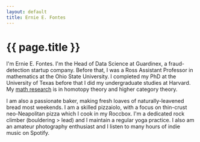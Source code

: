 ```yaml
---
layout: default
title: Ernie E. Fontes
---
```

# {{ page.title }}

  <script type="text/javascript">
  var imageURLs = [
  "../images/ernie_fleet_coffee.jpg"
  , "../images/ernie_montana_creek.jpg"
  , "../images/ernie_proud_mary_coffee_2.jpg"
  , "../images/ernie_proud_mary_coffee.jpg"
  , "../images/ernie_skye.jpg"
  , "../images/ernie_toprope.jpg"
  , "../images/ernie_tulips.jpg"
  , "../images/ernie_waterfall.jpg"
  ];
  function getImageTag() {
    var img = '<img src=\"';
    var randomIndex = Math.floor(Math.random() * imageURLs.length);
    img += imageURLs[randomIndex];
    img += '\" alt=\"Ernie in an impromptu picture.\" width=45% align="right"/>';
    return img;
  }
  </script>

  <p align="right">
  <script type="text/javascript">
    document.write(getImageTag());
  </script>
  </p>

  I'm Ernie E. Fontes. I'm the Head of Data Science at Guardinex, a
  fraud-detection startup company. Before that, I was a Ross Assistant
  Professor in mathematics at the Ohio State University. I completed
  my PhD at the University of Texas before that I did my undergraduate
  studies at Harvard. My [math research](../math/) is in homotopy
  theory and higher category theory.

  I am also a passionate baker, making fresh loaves of
  naturally-leavened bread most weekends. I am a skilled pizzaiolo,
  with a focus on thin-crust neo-Neapolitan pizza which I cook in my
  Roccbox. I'm a dedicated rock climber (bouldering > lead) and I
  maintain a regular yoga practice. I also am an amateur photography
  enthusiast and I listen to many hours of indie music on Spotify.
